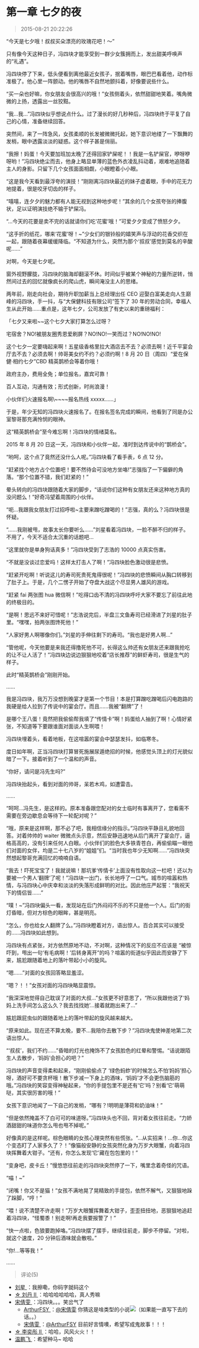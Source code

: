 # 第一章 七夕的夜

> 2015-08-21 20:22:26

“今天是七夕哦！叔叔买朵漂亮的玫瑰花吧！～”

只有像今天这种日子，冯四块才能享受到一群少女簇拥而上，发出甜美呼唤声的“礼遇”。

冯四块停了下来，低头便看到离他最近女孩子，抿着嘴唇，眼巴巴看着他，动作标准极了。他心里一阵颤动。他的嘴唇不自然地颤抖着，好像要说些什么。

“买一朵也好嘛，你女朋友会很高兴的哦！”女孩侧着头，依然甜甜地笑着。嘴角微微的上扬，透露出一丝狡黠。

“我…我…”冯四块似乎想说点什么。过了漫长的好几秒种后，冯四块终于平复了自己的心情，准备继续回答。

突然间，来了一阵急风，女孩柔顺的长发被微微托起，她下意识地缕了一下飘舞的发梢，眼中透露淡淡的疑惑。这个样子甚是俏丽。

“我擦！妈蛋！今天要加班加太晚了还得回家铲屎呢！！我是一名铲屎官，咿呀咿呀哟！”冯四块绝尘而去，他身上略显单薄的蓝色外衣凌乱抖动着，艰难地追随着主人的身影。只留下几个女孩面面相觑，小眼瞪着小小眼。

“这是我今天看到最浮夸的演技！”刚刚离冯四块最近的妹子虚着眼，手中的花无力地提着，很是咬牙切齿的样子。

“嘻嘻，连夕夕的魅力都有人能无视到这种地步呢！”其余的几个女孩夸张的捧腹状，足以证明演技绝不输于铲屎冯。

“…今天的花要是卖不完的话就请你们吃‘花蜜’哦！”可爱夕夕变成了愤怒夕夕。

“这手折的纸花，哪来‘花蜜’呀！~”少女们的银铃般的嬉笑声与浮动的花香交织在一起，跟随着夜幕缓缓降临。“不知道为什么，突然为那个‘叔叔’感觉到莫名的辛酸呢……”

对啊，今天是七夕呢。

窗外视野朦胧，冯四块的脑海却翻滚不休。时间似乎被某个神秘的力量所逆转，悄然间过去的回忆就像疯长的爬山虎，瞬间淹没主人的思绪。

两年前，刚走向社会，期待升职加薪当上总经理出任 CEO 迎娶白富美走向人生巅峰的冯四块，手一抖，与“大保健科技有限公司”签下了 30 年的劳动合同，幸福人生从此开始……重点是，这年七夕，公司发放了有史以来的重磅福利：

「七夕又来啦\~\~这个七夕大家打算怎么过呀？

宅宿舍？NO!被朋友圈秀恩爱刷屏？NO!NO!一笑而过？NO!NO!NO!

这个七夕一定要嗨起来啊！五星级香格里拉大酒店去不去？必须去啊！近千平宴会厅去不去？必须去啊！帅哥美女约不约？必须约啊！8 月 20 日（周四）“爱在保健·相约七夕”CBD 精英鹊桥会等着你哦！

政府主办，费用全免；单位报名，嘉宾可靠！

百人互动，沟通有效；形式创新，时尚浪漫！

小伙伴们火速报名啊\\~\~\~\~报名热线 xxxxx……」

于是，年少无知的冯四块火速报名了。在报名签名完成的瞬间，他看到了同是办公室黎哥那充满怜悯的眼神。

这“精英鹊桥会”至今难忘啊！冯四块的情绪莫名。

2015 年 8 月 20 日这一天，冯四块和小伙伴一起，准时到达传说中的“鹊桥会”。

“哟呵，这个点了竟然还没什么人呢。”冯四块看了看手表，6 点 12 分。

“赶紧找个地方占个位置吧！要不然待会可没地方坐咯!”志强指了一下偏僻的角落。“那个位置不错，我们赶紧的！”

晕头转向的冯四块跟随着大家的脚步，“话说你们这种有女朋友还来这种地方真的没问题么！”好奇冯望着周围的小伙伴。

“呃…我跟我女朋友打过招呼啦~主要来蹭吃蹭喝的！”志强，真的么？冯四块很是怀疑。

“……我刚被甩，故事太长你要听么……”刘星看着冯四块，一脸不醉不归的样子。不用了，今天不适合太沉重的话题吧…

“这里就你是单身狗话真多！”冯四块受到了志浩的 10000 点真实伤害。

“不就是没谈过恋爱吗！这样太打击人了啊！”冯四块脸色激动很是悲愤。

“赶紧开吃啊！听说这儿的寿司死贵死鬼得很呢！”冯四块的悲愤瞬间从胸口转移到了肚子上。于是，几个二愣子开始了夺盘大战这个尽显男人雄风的游戏。

“赶紧 fai 两张图 hua 微信啊！”吃得口齿不清的冯四块呼吁大家不要忘了前往此地的终极目的。

“是啊！思远不来好可惜呢！”志浩说完后，半盘三文鱼寿司已经滑进了刘星的肚子里。“嘿嘿，拍两张图馋死他！”

“人家好男人啊哪像你们。”刘星的手伸往剩下的寿司。“我也是好男人啊…”

“管他呢，今天他要是来我还得撸死他不可，长得这么帅还有女朋友还来跟我抢吃的让不让人活了！”冯四块边说边狠狠地咬着“店长推荐”的鲜虾寿司，很是生气的样子。

此时“精英鹊桥会”刚刚开始。

……

我是冯四块，我万万没想到晚宴才是第一个节目！本是打算蹭吃蹭喝后闪电跑路的我硬是给人拉到了传说中的宴会厅。而且……我被“翻牌”了！

是哪个王八蛋！竟然把我偷偷帮我填了“传情卡”啊！妈蛋给人抽到了啊！心情好紧张，不知道等下要跟谁面对面谈人生啊喂！

冯四块埋着头，看着地板，在这喧嚣的宴会中瑟瑟发抖，如临寒冬。

度日如年啊，正当冯四块打算冒死施展尿遁绝招的时候，他感觉头顶上的灯光貌似暗了一下。接着听到了一个温和的声音。

“你好，请问是冯先生吗?”

冯四块抬起头，看到对面的帅哥，呆若木鸡，如遭雷击。

……

“呵呵…冯先生，是这样的。原本准备跟您配对的女士临时有事离开了，您看需不需要在旁边歇息会等待下一轮配对呢？”

“哦，原来是这样啊，那不必了吧，我相信缘分的指示。”冯四块平静且礼貌地回答。对着帅帅的 waiter 微微点头示意，然后安静迅速地从后门离开了宴会厅，逼格高高的，没有引来任何人白眼。小伙伴们的脸色大多铁青苍白，再偷偷瞄一眼他们对面的女伴，均是二十七八岁的“姐姐”们。“当时我也年少无知啊……”冯四块突然想起黎哥充满回忆的喃喃自语。

“我去！吓死宝宝了！我就说嘛！那坑爹‘传情卡’上面没有性取向这一栏吧！还以为要被一个男人‘翻牌’了呢！”冯四块一出门，长长地呼了一口气。城市的喧嚣和热情，与冯四块心中庆幸和淡淡的失落形成鲜明的对比。因此他庄严起誓：“我祝天下的情侣皆……”

“噗！~”冯四块偏头一看，发现站在后门外闷闷不乐的不只是他一个人。后门的街灯昏暗，但对方棕色的眼眸，甚是明亮。

“怎么，你也给女人翻牌了么。”冯四块瞪着对方，语出惊人。百合其实可以接受的……冯四块如此想到。

冯四块有点紧张，对方依然原地不动，不对啊，这种情况下的反应不应该是 “被惊吓到，甩出一句‘有毛病啊！’后转身离开”的吗？喧嚣的街道似乎因此而安静了下来，尴尬跟随着地上的落叶带起小小的旋风。

“嗯……”对面的女孩回答略显羞涩。

“嗯？！！”女孩对面的冯四块略显震惊。

“我深深地觉得自己耽误了对面的大叔…”女孩更不好意思了，“所以我跟他说了‘妈妈上洗手间怎么这么久？我去找找她’…接着就跑出来了…”

尴尬跟屁虫似的跟随着地上的落叶带起的旋风越来越大。

“原来如此。现在还不算太晚，要不…我陪你去散下步？”冯四块鬼使神差地第二次语出惊人。

“‘叔叔’，我们不约……”昏暗的灯光也掩饰不了女孩脸色的红晕和警惕。“话说跟陌生人去散步，‘妈妈’会担心的吧？”

冯四块的声音变得柔和起来，“刚刚偷偷点了 ‘绿色蚂蚱’的时候怎么不怕‘妈妈’担心呀，酒好可不要贪杯哦！散下步减一下身上的酒味，‘妈妈’才不会更伤脑筋的哦。”冯四块的笑容变得神秘起来，“你的手提包里不是还有‘它’吗？别看‘它’萌萌哒，其实很厉害的哦！”

女孩下意识地闻了一下自己的发梢，“哪有？!明明是薄荷和奶油味！”

“但是依然掩盖不了白可可的味道呀。”冯四块头也不回，背对着女孩往前走。“力娇酒甜甜的味道你怎么甩也甩不掉呢。”

好像真的是这样呢。棕色眼睛的女孩心理突然有些慌张。“…从实招来！…你…你这个变态盯了人家多久了？！”像猫般安静的女孩突然化身为万岁大眼蟹，向着冯四块挥舞着大钳子。“还有，你怎么发现‘它’藏在包包里的！”

“变身吧，皮卡丘！”慢悠悠往前走的冯四块突然停了一下，嘴里念着奇怪的咒语。

“喵！~”

“闭嘴！你又不是猫！”女孩不满地晃了晃精致的手提包，依然不解气，又狠狠地跺了跺脚，“哼！”

“喂！说不清楚不许走啊！”万岁大眼蟹挥舞着大钳子，歪歪扭扭地，恶狠狠地追赶着冯四块，“怪蜀黍！别走啊!再走我要报警了！”

“快一点啦，色狼要跑掉咯。”冯四块摆了摆手，继续往前走，脚步不停留。“对啦，就这个速度，20 分钟后酒味就会散啦。”

“你!…等等我！”

……

> 评论(5)

- [刘星 ](https://user.qzone.qq.com/982410126)：我擦嘞，你码字就码这个
- [☆ 刘丹 Ⅱ ](https://user.qzone.qq.com/675851591)：哈哈哈哈哈哈，真人秀嘛
- [宋倩雯 ](https://user.qzone.qq.com/825796915)：冯四块。。。笑岔气了
  - [ArthurFSY ](https://user.qzone.qq.com/254904240)：[@宋倩雯](https://user.qzone.qq.com/825796915) 你猜这是啥类型的小说![](https://pan.4a1801.life/d/Onedrive-4A1801/%E4%B8%AA%E4%BA%BA%E5%BB%BA%E7%AB%99/public/Qzone/Common/images/e128.gif)（如果能一直写下去的话。。）
  - [宋倩雯 ](https://user.qzone.qq.com/825796915)：[@ArthurFSY](https://user.qzone.qq.com/254904240) 目前好言情噢，希望写成鬼故事！！！
- [☆ 李奕彤 Ⅱ ](https://user.qzone.qq.com/78782158)：哈哈，风风火火！！
- [温鹏飞 ](https://user.qzone.qq.com/740745748)：希望种马~ 哈哈
